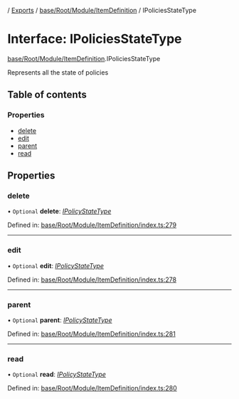 [](../README.md) / [Exports](../modules.md) / [base/Root/Module/ItemDefinition](../modules/base_root_module_itemdefinition.md) / IPoliciesStateType

# Interface: IPoliciesStateType

[base/Root/Module/ItemDefinition](../modules/base_root_module_itemdefinition.md).IPoliciesStateType

Represents all the state of policies

## Table of contents

### Properties

- [delete](base_root_module_itemdefinition.ipoliciesstatetype.md#delete)
- [edit](base_root_module_itemdefinition.ipoliciesstatetype.md#edit)
- [parent](base_root_module_itemdefinition.ipoliciesstatetype.md#parent)
- [read](base_root_module_itemdefinition.ipoliciesstatetype.md#read)

## Properties

### delete

• `Optional` **delete**: [*IPolicyStateType*](base_root_module_itemdefinition.ipolicystatetype.md)

Defined in: [base/Root/Module/ItemDefinition/index.ts:279](https://github.com/onzag/itemize/blob/55e63f2c/base/Root/Module/ItemDefinition/index.ts#L279)

___

### edit

• `Optional` **edit**: [*IPolicyStateType*](base_root_module_itemdefinition.ipolicystatetype.md)

Defined in: [base/Root/Module/ItemDefinition/index.ts:278](https://github.com/onzag/itemize/blob/55e63f2c/base/Root/Module/ItemDefinition/index.ts#L278)

___

### parent

• `Optional` **parent**: [*IPolicyStateType*](base_root_module_itemdefinition.ipolicystatetype.md)

Defined in: [base/Root/Module/ItemDefinition/index.ts:281](https://github.com/onzag/itemize/blob/55e63f2c/base/Root/Module/ItemDefinition/index.ts#L281)

___

### read

• `Optional` **read**: [*IPolicyStateType*](base_root_module_itemdefinition.ipolicystatetype.md)

Defined in: [base/Root/Module/ItemDefinition/index.ts:280](https://github.com/onzag/itemize/blob/55e63f2c/base/Root/Module/ItemDefinition/index.ts#L280)

